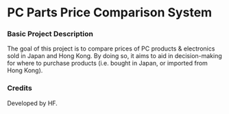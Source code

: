 # PC Parts Price Comparison System

### Basic Project Description
The goal of this project is to compare prices of PC products & electronics sold in Japan and Hong Kong.
By doing so, it aims to aid in decision-making for where to purchase products (i.e. bought in Japan, or imported from Hong Kong).

### Credits
Developed by HF.